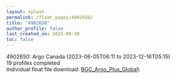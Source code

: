 ```yaml
---
layout: splash
permalink: /float_pages/4902650/
title: "4902650"
author_profile: false
last_created_on: 2025-09-30
toc: false
---
```

 
4902650: Argo Canada (2023-06-05T06:11 to 2023-12-16T05:15)\
19 profiles completed\
Individual float file download: [BGC_Argo_Plus_Global](https://ftp.soest.hawaii.edu/bgc_argo_plus/Individual_Floats/outliers_removed/4902650_Sprof_processed.nc)\
